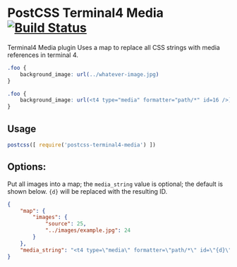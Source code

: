 # PostCSS Terminal4 Media [![Build Status](https://travis-ci.org/philbirnie/terminal4-postcss.svg?branch=master)](https://travis-ci.org/philbirnie/terminal4-postcss)

Terminal4 Media plugin Uses a map to replace all CSS strings with media references in terminal 4.

[ci-img]:  https://travis-ci.org/philbirnie/postcss-terminal4-media.svg
[ci]:      https://travis-ci.org/philbirnie/postcss-terminal4-media

```css
.foo {
    background_image: url(../whatever-image.jpg)
}
```

```css
.foo {
    background_image: url(<t4 type="media" formatter="path/*" id=16 />)
}
```

## Usage

```js
postcss([ require('postcss-terminal4-media') ])
```

## Options:

Put all images into a map; the `media_string` value is optional; the default is shown below. `{d}` will be replaced with the resulting ID.

```json
{
    "map": {
        "images": {
            "source": 25,
            "../images/example.jpg": 24
        }
    },
    "media_string": "<t4 type=\"media\" formatter=\"path/*\" id=\"{d}\" />"
}
```
